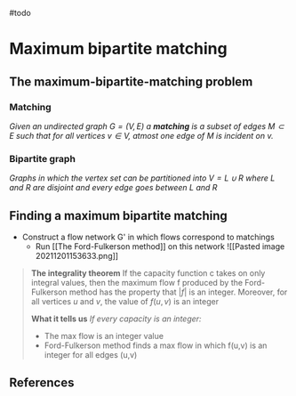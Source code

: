 #todo 

# Maximum bipartite matching

## The maximum-bipartite-matching problem
### Matching
*Given an undirected graph $G=(V,E)$ a **matching** is a subset of edges $M \subset E$ such that for all vertices $v \in V$, atmost one edge of $M$ is incident on v.*

### Bipartite graph
*Graphs in which the vertex set can be partitioned into $V = L \cup R$ where $L$ and $R$ are disjoint and every edge goes between L and R*

## Finding a maximum bipartite matching
- Construct a flow network G' in which flows correspond to matchings
	- Run [[The Ford-Fulkerson method]] on this network
![[Pasted image 20211201153633.png]]

> **The integrality theorem**
> If the capacity function c takes on only integral values, then the maximum flow f produced by the Ford-Fulkerson method has the property that $|f|$ is an integer. Moreover, for all vertices *u* and *v*, the value of $f(u,v)$ is an integer
>
>**What it tells us**
>*If every capacity is an integer:*
>- The max flow is an integer value
>- Ford-Fulkerson method finds a max flow in which f(u,v) is an integer for all edges (u,v)

## References